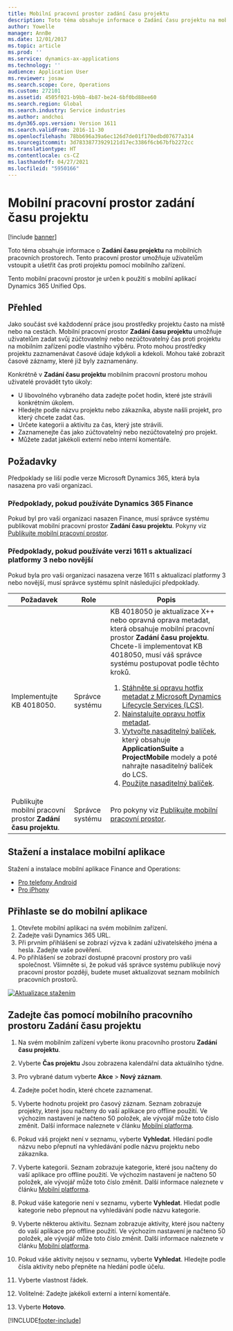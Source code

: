 ```yaml
---
title: Mobilní pracovní prostor zadání času projektu
description: Toto téma obsahuje informace o Zadání času projektu na mobilních pracovních prostorech. Tento pracovní prostor umožňuje uživatelům vstoupit a ušetřit čas proti projektu pomocí mobilního zařízení.
author: Yowelle
manager: AnnBe
ms.date: 12/01/2017
ms.topic: article
ms.prod: ''
ms.service: dynamics-ax-applications
ms.technology: ''
audience: Application User
ms.reviewer: josaw
ms.search.scope: Core, Operations
ms.custom: 272101
ms.assetid: 4505f021-b9bb-4b87-be24-6bf0bd88ee60
ms.search.region: Global
ms.search.industry: Service industries
ms.author: andchoi
ms.dyn365.ops.version: Version 1611
ms.search.validFrom: 2016-11-30
ms.openlocfilehash: 78bb696a39a6ec126d7de01f170edbd07677a314
ms.sourcegitcommit: 3d78338773929121d17ec3386f6cb67bfb2272cc
ms.translationtype: HT
ms.contentlocale: cs-CZ
ms.lasthandoff: 04/27/2021
ms.locfileid: "5950166"
---
```

# <a name="project-time-entry-mobile-workspace"></a>Mobilní pracovní prostor zadání času projektu

[!include [banner](../includes/banner.md)]

Toto téma obsahuje informace o **Zadání času projektu** na mobilních pracovních prostorech. Tento pracovní prostor umožňuje uživatelům vstoupit a ušetřit čas proti projektu pomocí mobilního zařízení.

Tento mobilní pracovní prostor je určen k použití s mobilní aplikací Dynamics 365 Unified Ops. 

## <a name="overview"></a>Přehled
Jako součást své každodenní práce jsou prostředky projektu často na místě nebo na cestách. Mobilní pracovní prostor **Zadání času projektu** umožňuje uživatelům zadat svůj zúčtovatelný nebo nezúčtovatelný čas proti projektu na mobilním zařízení podle vlastního výběru. Proto mohou prostředky projektu zaznamenávat časové údaje kdykoli a kdekoli. Mohou také zobrazit časové záznamy, které již byly zaznamenány. 

Konkrétně v **Zadání času projektu** mobilním pracovní prostoru mohou uživatelé provádět tyto úkoly:

-   U libovolného vybraného data zadejte počet hodin, které jste strávili konkrétním úkolem.
-   Hledejte podle názvu projektu nebo zákazníka, abyste našli projekt, pro který chcete zadat čas.
-   Určete kategorii a aktivitu za čas, který jste strávili.
-   Zaznamenejte čas jako zúčtovatelný nebo nezúčtovatelný pro projekt.
-   Můžete zadat jakékoli externí nebo interní komentáře.

## <a name="prerequisites"></a>Požadavky
Předpoklady se liší podle verze Microsoft Dynamics 365, která byla nasazena pro vaši organizaci.

### <a name="prerequisites-if-you-use-dynamics-365-finance"></a>Předpoklady, pokud používáte Dynamics 365 Finance
Pokud byl pro vaši organizaci nasazen Finance, musí správce systému publikovat mobilní pracovní prostor **Zadání času projektu**. Pokyny viz [Publikujte mobilní pracovní prostor](/dynamics365/fin-ops-core/dev-itpro/mobile-apps/publish-mobile-workspace).

### <a name="prerequisites-if-you-use-version-1611-with-platform-update-3-or-later"></a>Předpoklady, pokud používáte verzi 1611 s aktualizací platformy 3 nebo novější
Pokud byla pro vaši organizaci nasazena verze 1611 s aktualizací platformy 3 nebo novější, musí správce systému splnit následující předpoklady. 

<table>
<thead>
<tr class="header">
<th>Požadavek</th>
<th>Role</th>
<th>Popis</th>
</tr>
</thead>
<tbody>
<tr class="odd">

<td>Implementujte KB 4018050.</td>
<td>Správce systému</td>
<td>KB 4018050 je aktualizace X++ nebo opravná oprava metadat, která obsahuje mobilní pracovní prostor <strong>Zadání času projektu</strong>. Chcete-li implementovat KB 4018050, musí váš správce systému postupovat podle těchto kroků.
<ol>
<li><a href="/dynamics365/fin-ops-core/dev-itpro/migration-upgrade/download-hotfix-lcs">Stáhněte si opravu hotfix metadat z Microsoft Dynamics Lifecycle Services (LCS)</a>.</li>
<li><a href="/dynamics365/fin-ops-core/dev-itpro/migration-upgrade/install-metadata-hotfix-package">Nainstalujte opravu hotfix metadat</a>.</li>
<li><a href="/dynamics365/fin-ops-core/dev-itpro/deployment/create-apply-deployable-package">Vytvořte nasaditelný balíček</a>, který obsahuje <strong>ApplicationSuite</strong> a <strong>ProjectMobile</strong> modely a poté nahrajte nasaditelný balíček do LCS.</li>
<li><a href="/dynamics365/fin-ops-core/dev-itpro/deployment/apply-deployable-package-system">Použijte nasaditelný balíček</a>.</li>

</ol></td>
</tr>
<tr class="even">
<td>Publikujte mobilní pracovní prostor <strong>Zadání času projektu</strong>.</td>
<td>Správce systému</td>
<td>Pro pokyny viz <a href="/dynamics365/fin-ops-core/dev-itpro/mobile-apps/publish-mobile-workspace">Publikujte mobilní pracovní prostor</a>.</td>
</tr>
</tbody>
</table>

## <a name="download-and-install-the-mobile-app"></a>Stažení a instalace mobilní aplikace

Stažení a instalace mobilní aplikace Finance and Operations:

-   [Pro telefony Android](https://go.microsoft.com/fwlink/?linkid=850662)
-   [Pro iPhony](https://go.microsoft.com/fwlink/?linkid=850663)

## <a name="sign-in-to-the-mobile-app"></a>Přihlaste se do mobilní aplikace
1.  Otevřete mobilní aplikaci na svém mobilním zařízení.
2.  Zadejte vaši Dynamics 365 URL.
3.  Při prvním přihlášení se zobrazí výzva k zadání uživatelského jména a hesla. Zadejte vaše pověření.
4.  Po přihlášení se zobrazí dostupné pracovní prostory pro vaši společnost. Všimněte si, že pokud váš správce systému publikuje nový pracovní prostor později, budete muset aktualizovat seznam mobilních pracovních prostorů.

[![Aktualizace stažením](./media/pull-to-refresh-list-of-workspaces-183x300.png)](./media/pull-to-refresh-list-of-workspaces.png)

## <a name="enter-time-by-using-the-project-time-entry-mobile-workspace"></a>Zadejte čas pomocí mobilního pracovního prostoru Zadání času projektu
1.  Na svém mobilním zařízení vyberte ikonu pracovního prostoru **Zadání času projektu**.
2.  Vyberte **Čas projektu** Jsou zobrazena kalendářní data aktuálního týdne.
3.  Pro vybrané datum vyberte **Akce** &gt; **Nový záznam**.
4.  Zadejte počet hodin, které chcete zaznamenat.
5.  Vyberte hodnotu projekt pro časový záznam. Seznam zobrazuje projekty, které jsou načteny do vaší aplikace pro offline použití. Ve výchozím nastavení je načteno 50 položek, ale vývojář může toto číslo změnit. Další informace naleznete v článku [Mobilní platforma](/dynamics365/fin-ops-core/dev-itpro/mobile-apps/mobile-app-home-page).
6.  Pokud váš projekt není v seznamu, vyberte **Vyhledat**. Hledání podle názvu nebo přepnutí na vyhledávání podle názvu projektu nebo zákazníka.
7.  Vyberte kategorii. Seznam zobrazuje kategorie, které jsou načteny do vaší aplikace pro offline použití. Ve výchozím nastavení je načteno 50 položek, ale vývojář může toto číslo změnit. Další informace naleznete v článku [Mobilní platforma](/dynamics365/fin-ops-core/dev-itpro/mobile-apps/mobile-app-home-page).
8.  Pokud váše kategorie není v seznamu, vyberte **Vyhledat**. Hledat podle kategorie nebo přepnout na vyhledávání podle názvu kategorie.
9.  Vyberte některou aktivitu. Seznam zobrazuje aktivity, které jsou načteny do vaší aplikace pro offline použití. Ve výchozím nastavení je načteno 50 položek, ale vývojář může toto číslo změnit. Další informace naleznete v článku [Mobilní platforma](/dynamics365/fin-ops-core/dev-itpro/mobile-apps/mobile-app-home-page).
10. Pokud váše aktivity nejsou v seznamu, vyberte **Vyhledat**. Hledejte podle čísla aktivity nebo přepněte na hledání podle účelu.

11. Vyberte vlastnost řádek.
12. Volitelné: Zadejte jakékoli externí a interní komentáře.
13. Vyberte **Hotovo**.


[!INCLUDE[footer-include](../includes/footer-banner.md)]